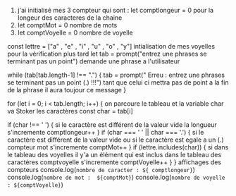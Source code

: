 1) j'ai initialisé mes 3 compteur  qui sont : let comptlongeur = 0  pour la longeur des caracteres de la chaine
2)   let comptMot = 0  nombre de mots 
3)    let comptVoyelle = 0  nombre de voyelle 



const lettre = ["a" , "e" , "i" , "u" , "o" , "y"] intialisation de mes voyelles pour la vérification plus tard
let tab = prompt("entrez une phrases se terminant pas un point")  demande une phrase a l'utilisateur

while (tab[tab.length-1] !== ".") {
    tab = prompt(" Erreu : entrez une phrases se terminant pas un point (.) !!!") tant que celui ci mettra pas de point a la fin de la phrase il aura toujour ce message
}


 for (let i = 0; i < tab.length; i++) {     on parcoure le tableau et la variable char va Stoker les caractères 
const char = tab[i]

   if (char !== ' ') {    si le caractère est différent de la valeur vide  la  longueur s'incremente 
    comptlongeur++
   }
   if (char === ' ' || char === '.') {   si le caractère est différent de la valeur vide  ou si  le caractère est egale a un (.) compteur mot s'incremente 
    comptMot++
   }
   if (lettre.includes(char)) {  si dans le tableau des voyelles  il y'a un élément qui est inclus dans le tableau des caractères comptvoyelle s'incremente
    comptVoyelle++
   }
}
affichages des compteurs
console.log(`nombre de caracter : ${ comptlongeur}`)
console.log(`nombre de mot :  ${comptMot}`)
console.log(`nombre de voyelle : ${comptVoyelle}`)
